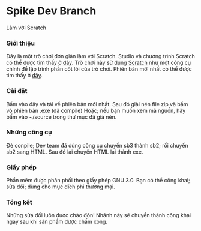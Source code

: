 # Spike Dev Branch
Làm với Scratch
### Giới thiệu
Đây là một trò chơi đơn giản làm với Scratch. Studio và chương trình Scratch có thể được tìm thấy ở [đây](https://scratch.mit.edu/studios/28632222/projects/).
Trò chơi này sử dụng [Scratch](scratch.mit.edu) như một công cụ chính để lập trình phần cốt lõi của trò chơi.
Phiên bản mới nhất có thể được tìm thấy ở [đây](https://github.com/SpikeVN/SpikeDevelopment/releases).
### Cài đặt
Bấm vào đây và tải về phiên bản mới nhất.
Sau đó giải nén file zip và bấm vò phiên bản .exe (đã compile)
Hoặc; nếu bạn muốn xem mã nguồn, hãy bấm vào ~/source trong thư mục đã giả nén.
### Những công cụ
Đè conpile; Dev team đã dùng công cụ chuyển sb3 thành sb2; rồi chuyển sb2 sang HTML. Sau đó lại chuyển HTML lại thành exe.
### Giấy phép
Phần mêm được phân phối theo giấy phép GNU 3.0. Bạn có thể công khai; sửa đổi; dùng cho mục đích phi thương mại.
### Tổng kết
Những sửa đổi luôn được chào đón! Nhánh này sẽ chuyển thành công khai ngay sau khi sản phẩm được chấm xong.
